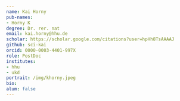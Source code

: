 ```yaml
---
name: Kai Horny
pub-names:
- Horny K
degree: Dr. rer. nat
email: kai.horny@hhu.de
scholar: https://scholar.google.com/citations?user=hpHh8TsAAAAJ
github: sci-kai
orcid: 0000-0003-4401-997X
role: PostDoc
institutes:
- hhu
- ukd
portrait: /img/khorny.jpeg
bio:
alum: false
---
```

